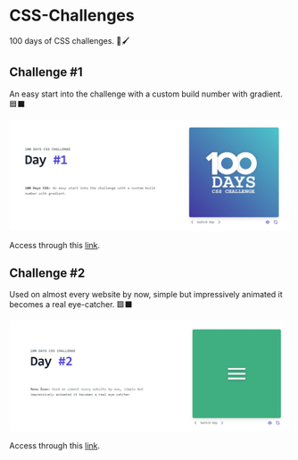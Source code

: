 # CSS-Challenges
<p>100 days of CSS challenges. 🎨🖌</p>

<h2>Challenge #1</h2>
<p>An easy start into the challenge with a custom build number with gradient. 🟦⬛</p>

<img src="challenge-1/assets/imgs/challenge-one-img.jpg">
<p>Access through this <a href="https://valvrauu.github.io/CSS-Challenges/challenge-1/assets/index.html" target="_blank">link</a>.</p>

<h2>Challenge #2</h2>
<p>Used on almost every website by now, simple but impressively animated it becomes a real eye-catcher. 🟩⬛</p>

<img src="challenge-2/assets/imgs/challenge-two-img.jpg">
<p>Access through this <a href="https://valvrauu.github.io/CSS-Challenges/challenge-2/assets/index.html" target="_blank">link</a>.</p>